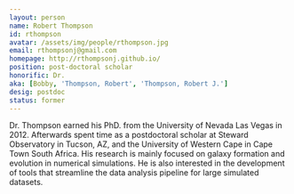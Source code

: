 ```yaml
---
layout: person
name: Robert Thompson
id: rthompson
avatar: /assets/img/people/rthompson.jpg
email: rthompsonj@gmail.com
homepage: http://rthompsonj.github.io/
position: post-doctoral scholar
honorific: Dr.
aka: [Bobby, 'Thompson, Robert', 'Thompson, Robert J.']
desig: postdoc
status: former
---
```


Dr. Thompson earned his PhD. from the University of Nevada Las Vegas
in 2012.  Afterwards spent time as a postdoctoral scholar at Steward
Observatory in Tucson, AZ, and the University of Western Cape in Cape
Town South Africa.  His research is mainly focused on galaxy formation
and evolution in numerical simulations.  He is also interested in the
development of tools that streamline the data analysis pipeline for
large simulated datasets.
